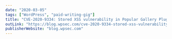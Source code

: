 ```yaml
---
date: "2020-03-05"
tags: ["WordPress", "paid-writing-gig"]
title: "CVE-2020-9334: Stored XSS vulnerability in Popular Gallery Plugin for WordPress"
outLink: "https://blog.wpsec.com/cve-2020-9334-stored-xss-vulnerability-in-popular-gallery-plugin-for-wordpress/"
publisherWebsite: "blog.wpsec.com"
---
```

